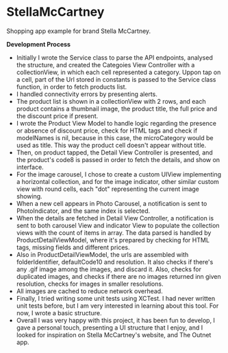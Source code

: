# StellaMcCartney
Shopping app example for brand Stella McCartney.

**Development Process**

- Initially I wrote the Service class to parse the API endpoints, analysed the structure, and created the Categoies View Controller with a collectionView, in which each cell represented a category. Uppon tap on a cell, part of the Url stored in constants is passed to the Service class function, in order to fetch products list.
- I handled connectivity errors by presenting alerts.
- The product list is shown in a collectionView with 2 rows, and each product contains a thumbnail image, the product title, the full price and the discount price if present.
- I wrote the Product View Model to handle logic regarding the presence or absence of discount price, check for HTML tags and check if modelNames is nil, because in this case, the microCategory would be used as title. This way the product cell doesn't appear without title.
- Then, on product tapped, the Detail View Controller is presented, and the product's code8 is passed in order to fetch the details, and show on interface.
- For the image carousel, I chose to create a custom UIView implementing a horizontal collection, and for the image indicator, other similar custom view with round cells, each "dot" representing the current image showing.
- When a new cell appears in Photo Carousel, a notification is sent to PhotoIndicator, and the same index is selected.
- When the details are fetched in Detail View Controller, a notification is sent to both carousel View and indicator View to populate the collection views with the count of items in array. The data parsed is handled by ProductDetailViewModel, where it's prepared by checking for HTML tags, missing fields and different prices.
- Also in ProductDetailViewModel, the urls are assembled with folderIdentifier, defaultCode10 and resolution. It also checks if there's any .gif image among the images, and discard it. Also, checks for duplicated images, and checks if there are no images returned inn given resolution, checks for images in smaller resolutions.
- All images are cached to reduce network overhead.
- Finally, I tried writing some unit tests using XCTest. I had never written unit tests before, but I am very interested in learning about this tool. For now, I wrote a basic structure.
- Overall I was very happy with this project, it has been fun to develop, I gave a personal touch, presenting a UI structure that I enjoy, and I looked for inspiration on Stella McCartney's website, and The Outnet app.
